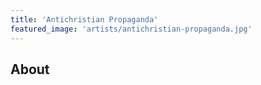```yaml
---
title: 'Antichristian Propaganda'
featured_image: 'artists/antichristian-propaganda.jpg'
---
```


## About


